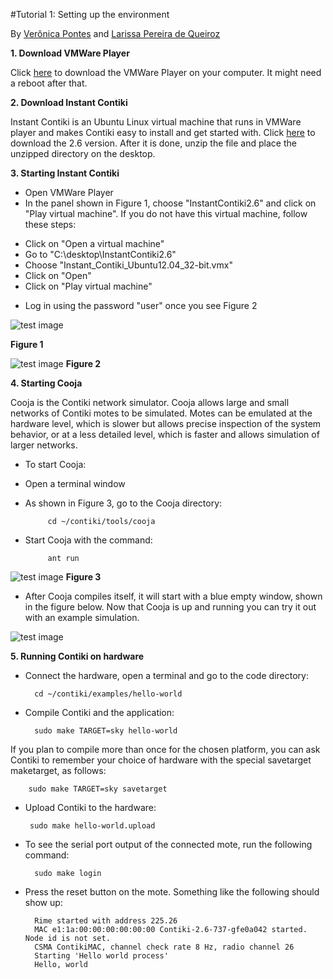 #Tutorial 1: Setting up the environment

By [Verônica Pontes](veronicayamee@hotmail.com) and [Larissa Pereira de Queiroz](Larissa_pqueiroz@hotmail.com)

**1. Download VMWare Player**

Click <a href="https://my.vmware.com/web/vmware/free#desktop_end_user_computing/vmware_player/7_0">here</a> to download the VMWare Player on your computer. It might need a reboot after that.

**2. Download Instant Contiki**

Instant Contiki is an Ubuntu Linux virtual machine that runs in VMWare player and makes Contiki easy to install and get started with. Click <a href="http://sourceforge.net/projects/contiki/files/Instant%20Contiki/">here</a> to download the 2.6 version. After it is done, unzip the file and place the unzipped directory on the desktop.

**3. Starting Instant Contiki**

- Open VMWare Player
- In the panel shown in Figure 1, choose "InstantContiki2.6" and click on "Play virtual machine". If you do not have this virtual machine, follow these steps:
 * Click on "Open a virtual machine"
 * Go to "C:\desktop\InstantContiki2.6"
 * Choose "Instant\_Contiki\_Ubuntu12.04_32-bit.vmx"
 * Click on "Open"
 * Click on "Play virtual machine"
- Log in using the password "user" once you see Figure 2


![test image](https://github.com/s3lsensor/snowfort/blob/master/tutorial/images/VMware%20Player.png)

**Figure 1**

![test image](https://github.com/s3lsensor/snowfort/blob/master/tutorial/images/password.png)
**Figure 2**

**4. Starting Cooja**


Cooja is the Contiki network simulator. Cooja allows large and small networks of Contiki motes to be simulated. Motes can be emulated at the hardware level, which is slower but allows precise inspection of the system behavior, or at a less detailed level, which is faster and allows simulation of larger networks.

- To start Cooja:
 * Open a terminal window
 * As shown in Figure 3, go to the Cooja directory:

			cd ~/contiki/tools/cooja
 * Start Cooja with the command:

			ant run

![test image](https://github.com/s3lsensor/snowfort/blob/master/tutorial/images/cooja.png)
                                            **Figure 3**

 * After Cooja compiles itself, it will start with a blue empty window, shown in the figure below. Now that Cooja is up and running you can try it out with an example simulation.

![test image](https://github.com/s3lsensor/snowfort/blob/master/tutorial/images/cooja2.png)

**5. Running Contiki on hardware**

- Connect the hardware, open a terminal and go to the code directory:

		cd ~/contiki/examples/hello-world
- Compile Contiki and the application:

		sudo make TARGET=sky hello-world
If you plan to compile more than once for the chosen platform, you can ask Contiki to remember your choice of hardware with the special savetarget maketarget, as follows:

		sudo make TARGET=sky savetarget

-  Upload Contiki to the hardware:

		sudo make hello-world.upload

- To see the serial port output of the connected mote, run the following command:

		sudo make login
- Press the reset button on the mote. Something like the following should show up:

		Rime started with address 225.26
		MAC e1:1a:00:00:00:00:00:00 Contiki-2.6-737-gfe0a042 started. Node id is not set.
		CSMA ContikiMAC, channel check rate 8 Hz, radio channel 26
		Starting 'Hello world process'
		Hello, world
